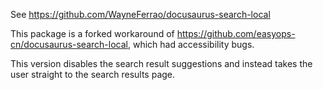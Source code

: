 See https://github.com/WayneFerrao/docusaurus-search-local

This package is a forked workaround of https://github.com/easyops-cn/docusaurus-search-local, which had accessibility bugs.

This version disables the search result suggestions and instead takes the user straight to the search results page.